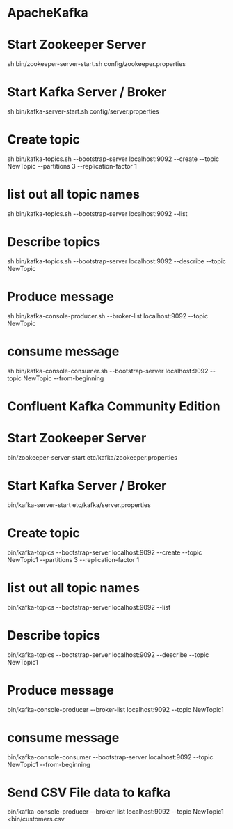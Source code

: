 # ApacheKafka


# Start Zookeeper Server

sh bin/zookeeper-server-start.sh config/zookeeper.properties

# Start Kafka Server / Broker

sh bin/kafka-server-start.sh config/server.properties

# Create topic

sh bin/kafka-topics.sh --bootstrap-server localhost:9092 --create --topic NewTopic --partitions 3 --replication-factor 1

# list out all topic names

sh bin/kafka-topics.sh --bootstrap-server localhost:9092 --list

# Describe topics

sh bin/kafka-topics.sh --bootstrap-server localhost:9092 --describe --topic NewTopic

# Produce message

sh bin/kafka-console-producer.sh --broker-list localhost:9092 --topic NewTopic

# consume message

sh bin/kafka-console-consumer.sh --bootstrap-server localhost:9092 --topic NewTopic --from-beginning

# Confluent Kafka Community Edition


# Start Zookeeper Server

bin/zookeeper-server-start etc/kafka/zookeeper.properties

# Start Kafka Server / Broker

bin/kafka-server-start etc/kafka/server.properties

# Create topic

bin/kafka-topics --bootstrap-server localhost:9092 --create --topic NewTopic1 --partitions 3 --replication-factor 1

# list out all topic names

bin/kafka-topics --bootstrap-server localhost:9092 --list

# Describe topics

bin/kafka-topics --bootstrap-server localhost:9092 --describe --topic NewTopic1

# Produce message

bin/kafka-console-producer --broker-list localhost:9092 --topic NewTopic1

# consume message

bin/kafka-console-consumer --bootstrap-server localhost:9092 --topic NewTopic1 --from-beginning 

# Send CSV File data to kafka

bin/kafka-console-producer --broker-list localhost:9092 --topic NewTopic1 <bin/customers.csv

